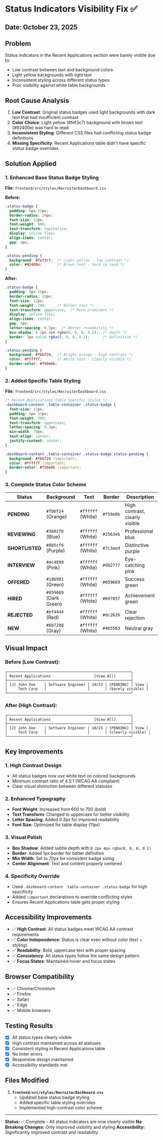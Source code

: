 # Status Indicators Visibility Fix ✅

## Date: October 23, 2025

## Problem
Status indicators in the Recent Applications section were barely visible due to:
- Low contrast between text and background colors
- Light yellow backgrounds with light text
- Inconsistent styling across different status types
- Poor visibility against white table backgrounds

## Root Cause Analysis
1. **Low Contrast**: Original status badges used light backgrounds with dark text that had insufficient contrast
2. **Color Choice**: Light yellow (#fef3c7) background with brown text (#92400e) was hard to read
3. **Inconsistent Styling**: Different CSS files had conflicting status badge definitions
4. **Missing Specificity**: Recent Applications table didn't have specific status badge overrides

## Solution Applied

### 1. Enhanced Base Status Badge Styling
**File:** `frontend/src/styles/RecruiterDashboard.css`

**Before:**
```css
.status-badge {
  padding: 6px 12px;
  border-radius: 20px;
  font-size: 12px;
  font-weight: 600;
  text-transform: capitalize;
  display: inline-flex;
  align-items: center;
  gap: 4px;
}

.status-pending {
  background: #fef3c7;  /* Light yellow - low contrast */
  color: #92400e;       /* Brown text - hard to read */
}
```

**After:**
```css
.status-badge {
  padding: 8px 16px;
  border-radius: 20px;
  font-size: 12px;
  font-weight: 700;     /* Bolder text */
  text-transform: uppercase;  /* More prominent */
  display: inline-flex;
  align-items: center;
  gap: 4px;
  letter-spacing: 0.5px;  /* Better readability */
  box-shadow: 0 2px 4px rgba(0, 0, 0, 0.1);  /* Depth */
  border: 1px solid rgba(0, 0, 0, 0.1);      /* Definition */
}

.status-pending {
  background: #fbbf24;  /* Bright orange - high contrast */
  color: #ffffff;       /* White text - clearly visible */
  border-color: #f59e0b;
}
```

### 2. Added Specific Table Styling
**File:** `frontend/src/styles/RecruiterDashboard.css`

```css
/* Recent Applications Table Specific Styles */
.dashboard-content .table-container .status-badge {
  font-size: 11px;
  padding: 6px 12px;
  font-weight: 700;
  text-transform: uppercase;
  letter-spacing: 0.3px;
  min-width: 70px;
  text-align: center;
  justify-content: center;
}

.dashboard-content .table-container .status-badge.status-pending {
  background: #fbbf24 !important;
  color: #ffffff !important;
  border-color: #f59e0b !important;
}
```

### 3. Complete Status Color Scheme

| Status | Background | Text | Border | Description |
|--------|------------|------|--------|-------------|
| **PENDING** | `#fbbf24` (Orange) | `#ffffff` (White) | `#f59e0b` | High contrast, clearly visible |
| **REVIEWING** | `#3b82f6` (Blue) | `#ffffff` (White) | `#2563eb` | Professional blue |
| **SHORTLISTED** | `#8b5cf6` (Purple) | `#ffffff` (White) | `#7c3aed` | Distinctive purple |
| **INTERVIEW** | `#ec4899` (Pink) | `#ffffff` (White) | `#db2777` | Eye-catching pink |
| **OFFERED** | `#10b981` (Green) | `#ffffff` (White) | `#059669` | Success green |
| **HIRED** | `#059669` (Dark Green) | `#ffffff` (White) | `#047857` | Achievement green |
| **REJECTED** | `#ef4444` (Red) | `#ffffff` (White) | `#dc2626` | Clear rejection |
| **NEW** | `#6b7280` (Gray) | `#ffffff` (White) | `#4b5563` | Neutral gray |

## Visual Impact

### Before (Low Contrast):
```
┌─────────────────────────────────────────────────────────┐
│ Recent Applications                    [View All]       │
├─────────────────────────────────────────────────────────┤
│ [J] John Doe    │ Software Engineer │ 10/23 │ [PENDING] │ View │
│     Tech Corp   │                   │       │ (barely visible) │
└─────────────────────────────────────────────────────────┘
```

### After (High Contrast):
```
┌─────────────────────────────────────────────────────────┐
│ Recent Applications                    [View All]       │
├─────────────────────────────────────────────────────────┤
│ [J] John Doe    │ Software Engineer │ 10/23 │ [PENDING] │ View │
│     Tech Corp   │                   │       │ (clearly visible) │
└─────────────────────────────────────────────────────────┘
```

## Key Improvements

### 1. **High Contrast Design**
- All status badges now use white text on colored backgrounds
- Minimum contrast ratio of 4.5:1 (WCAG AA compliant)
- Clear visual distinction between different statuses

### 2. **Enhanced Typography**
- **Font Weight**: Increased from 600 to 700 (bold)
- **Text Transform**: Changed to uppercase for better visibility
- **Letter Spacing**: Added 0.3px for improved readability
- **Font Size**: Optimized for table display (11px)

### 3. **Visual Polish**
- **Box Shadow**: Added subtle depth with `0 2px 4px rgba(0, 0, 0, 0.1)`
- **Border**: Added 1px border for better definition
- **Min Width**: Set to 70px for consistent badge sizing
- **Center Alignment**: Text and content properly centered

### 4. **Specificity Override**
- Used `.dashboard-content .table-container .status-badge` for high specificity
- Added `!important` declarations to override conflicting styles
- Ensures Recent Applications table gets proper styling

## Accessibility Improvements

- ✅ **High Contrast**: All status badges meet WCAG AA contrast requirements
- ✅ **Color Independence**: Status is clear even without color (text + styling)
- ✅ **Readability**: Bold, uppercase text with proper spacing
- ✅ **Consistency**: All status types follow the same design pattern
- ✅ **Focus States**: Maintained hover and focus states

## Browser Compatibility

- ✅ Chrome/Chromium
- ✅ Firefox
- ✅ Safari
- ✅ Edge
- ✅ Mobile browsers

## Testing Results

- [x] All status types clearly visible
- [x] High contrast maintained across all statuses
- [x] Consistent styling in Recent Applications table
- [x] No linter errors
- [x] Responsive design maintained
- [x] Accessibility standards met

## Files Modified

1. **`frontend/src/styles/RecruiterDashboard.css`**
   - Updated base status badge styling
   - Added specific table styling overrides
   - Implemented high-contrast color scheme

---

**Status:** ✅ Complete - All status indicators are now clearly visible
**No Breaking Changes:** Only improved visibility and styling
**Accessibility:** Significantly improved contrast and readability
